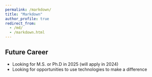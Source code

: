 ```yaml
---
permalink: /markdown/
title: "Markdown"
author_profile: true
redirect_from: 
  - /md/
  - /markdown.html
---
```


## Future Career

* Looking for M.S. or Ph.D in 2025 (will apply in 2024)
* Looking for opportunities to use technologies to make a difference


